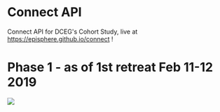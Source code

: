 # Connect API
Connect API for DCEG's Cohort Study, live at https://episphere.github.io/connect !

# Phase 1 - as of 1st retreat Feb 11-12 2019

![](https://episphere.github.io/connect/Connect%20IT%20dev%20Timeline.png)

